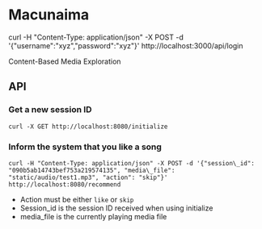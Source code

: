 # Macunaima

curl -H "Content-Type: application/json" -X POST -d '{"username":"xyz","password":"xyz"}' http://localhost:3000/api/login

Content-Based Media Exploration

## API


### Get a new session ID
`curl -X GET http://localhost:8080/initialize`

### Inform the system that you like a song
`curl -H "Content-Type: application/json" -X POST -d '{"session\_id": "090b5ab14743bef753a219574135", "media\_file": "static/audio/test1.mp3", "action": "skip"}' http://localhost:8080/recommend`

* Action must be either `like` or `skip`
* Session\_id is the session ID received when using initialize
* media\_file is the currently playing media file


